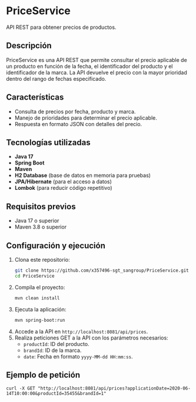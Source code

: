 # PriceService

API REST para obtener precios de productos.

## Descripción

PriceService es una API REST que permite consultar el precio aplicable de un producto en función de la fecha, el identificador del producto y el identificador de la marca. La API devuelve el precio con la mayor prioridad dentro del rango de fechas especificado.

## Características

- Consulta de precios por fecha, producto y marca.
- Manejo de prioridades para determinar el precio aplicable.
- Respuesta en formato JSON con detalles del precio.

## Tecnologías utilizadas

- **Java 17**
- **Spring Boot**
- **Maven**
- **H2 Database** (base de datos en memoria para pruebas)
- **JPA/Hibernate** (para el acceso a datos)
- **Lombok** (para reducir código repetitivo)

## Requisitos previos

- Java 17 o superior
- Maven 3.8 o superior

## Configuración y ejecución

1. Clona este repositorio:
   ```bash
   git clone https://github.com/x357496-sgt_sangroup/PriceService.git
   cd PriceService
   
2. Compila el proyecto:
    ```bash
    mvn clean install
   
3. Ejecuta la aplicación:
    ```bash
    mvn spring-boot:run

4. Accede a la API en `http://localhost:8081/api/prices`.
5. Realiza peticiones GET a la API con los parámetros necesarios:
    - `productId`: ID del producto.
    - `brandId`: ID de la marca.
    - `date`: Fecha en formato `yyyy-MM-dd HH:mm:ss`.

## Ejemplo de petición

```http
curl -X GET "http://localhost:8081/api/prices?applicationDate=2020-06-14T10:00:00&productId=35455&brandId=1"
